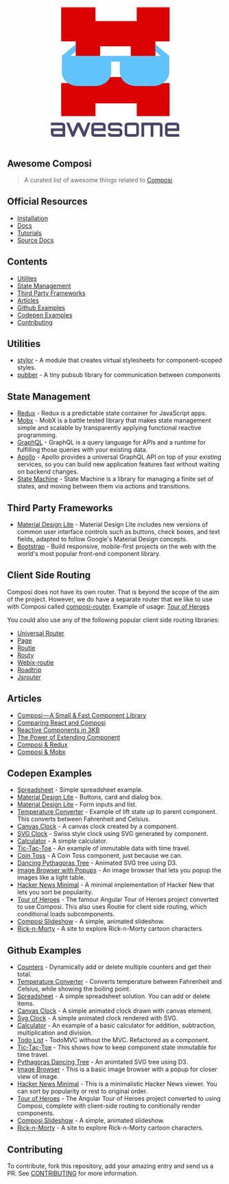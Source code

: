 <p align="center">
  <br>
  <img width="300" src="./Awesome-Composi-Logo.svg" alt="logo of vue-awesome repository">
  <br>
  <br>
</p>

## Awesome Composi

> A curated list of awesome things related to [Composi](https://composor.github.io)

## Official Resources

- [Installation](https://www.npmjs.com/package/composi)
- [Docs](https://composor.github.io/docs/installation.html)
- [Tutorials](https://composor.github.io/tuts/index.html)
- [Source Docs](https://github.com/composor/composi/blob/master/docs/index.md)

## Contents

- [Utilites](#utilities)
- [State Management](#state-management)
- [Third Party Frameworks](#third-party-frameworks)
- [Articles](#articles)
- [Github Examples](#github-examples)
- [Codepen Examples](#codepen-examples)
- [Contributing](#contributing)

## Utilities

- [stylor](https://www.npmjs.com/package/stylor) - A module that creates virtual stylesheets for component-scoped styles.
- [pubber](https://www.npmjs.com/package/pubber) - A tiny pubsub library for communication between components

## State Management
- [Redux](http://redux.js.org) - Redux is a predictable state container for JavaScript apps.
- [Mobx](https://mobx.js.org) - MobX is a battle tested library that makes state management simple and scalable by transparently applying functional reactive programming.
- [GraphQL](http://graphql.org) - GraphQL is a query language for APIs and a runtime for fulfilling those queries with your existing data.
- [Apollo](https://www.apollographql.com/docs/react/reference/) - Apollo provides a universal GraphQL API on top of your existing services, so you can build new application features fast without waiting on backend changes.
- [State Machine](https://github.com/davestewart/javascript-state-machine) - State Machine is a library for managing a finite set of states, and moving between them via actions and transitions.

## Third Party Frameworks
- [Material Design Lite](https://getmdl.io) - Material Design Lite  includes new versions of common user interface controls such as buttons, check boxes, and text fields, adapted to follow Google's Material Design concepts.
- [Bootstrap](http://getbootstrap.com) - Build responsive, mobile-first projects on the web with the world's most popular front-end component library.

## Client Side Routing

Composi does not have its own router. That is beyond the scope of the aim of the project.
However, we do have a separate router that we like to use with Composi called [composi-router](https://www.npmjs.com/package/composi-router). Example of usage: [Tour of Heroes](https://github.com/composor/tour-of-heroes)

You could also use any of the following popular client side routing libraries:

- [Universal Router](https://www.kriasoft.com/universal-router/)
- [Page](http://visionmedia.github.io/page.js/)
- [Routie](https://www.npmjs.com/package/routie-2)
- [Routy](https://github.com/KanoComputing/routy.js)
- [Webix-routie](https://www.npmjs.com/package/webix-routie)
- [Roadtrip](https://github.com/Rich-Harris/roadtrip)
- [Jsrouter](https://github.com/jdlehman/jsrouter)

## Articles

- [Composi — A Small & Fast Component Library](https://medium.com/@trukrs/composi-a-small-fast-component-library-584c694644a3)
- [Comparing React and Composi](https://medium.com/@trukrs/comparing-react-and-composi-5afcc26953ad)
- [Reactive Components in 3KB](https://medium.com/@trukrs/reactive-components-in-3kb-37ae1cc6388a)
- [The Power of Extending Component](https://medium.com/@trukrs/the-power-of-extending-component-a75302e3bffc)
- [Composi & Redux](https://medium.com/@trukrs/composi-redux-4661f67978bb)
- [Composi & Mobx](https://medium.com/@trukrs/composi-mobx-e1bf0a21ab35)

## Codepen Examples

- [Spreadsheet](https://codepen.io/rbiggs/pen/mqyxJX) - Simple spreadsheet example.
- [Material Design Lite](https://codepen.io/rbiggs/pen/eemayx) - Buttons, card and dialog box.
- [Material Design Lite](https://codepen.io/rbiggs/pen/eemajo) - Form inputs and list.
- [Temperature Converter](https://codepen.io/rbiggs/pen/EbabdX) - Example of lift state up to parent component. This converts between Fahrenheit and Celsius.
- [Canvas Clock](https://codepen.io/rbiggs/pen/LOZmbG/) - A canvas clock created by a component.
- [SVG Clock](https://codepen.io/rbiggs/pen/RjRpxL/?editors=0010) - Swiss style clock using SVG generated by component.
- [Calculator](https://codepen.io/rbiggs/pen/EbNKKP?editors=0110) - A simple calculator.
- [Tic-Tac-Toe](https://codepen.io/rbiggs/pen/POpMMz) - An example of immutable data with time travel.
- [Coin Toss](https://codepen.io/rbiggs/pen/cada51424c4d9f3cee69aa2f1a7a10f6?editors=1010) - A Coin Toss component, just because we can.
- [Dancing Pythagoras Tree](https://codepen.io/rbiggs/pen/dd146f0881067670fe80764f6b810d7d/?editors=0011) - Animated SVG tree using D3.
- [Image Browser with Popups](https://codepen.io/rbiggs/pen/qVxvOp/?editors=0110) - An image browser that lets you popup the images like a light table.
- [Hacker News Minimal](https://codepen.io/rbiggs/pen/5677c6c41f570018e93a7898a33c3860/?editors=1010) - A minimal implementation of Hacker New that lets you sort be popularity.
- [Tour of Heroes](https://codepen.io/rbiggs/pen/xPQXWY/) - The famour Angular Tour of Heroes project converted to use Composi. This also uses Routie for client side routing, which conditional loads subcomponents.
- [Composi Slideshow](https://codepen.io/rbiggs/pen/VywZWE) - A simple, animated slideshow.
- [Rick-n-Morty](https://github.com/composor/rick-n-morty) - A site to explore Rick-n-Morty cartoon characters.

## Github Examples

- [Counters](https://github.com/composor/counters) - Dynamically add or delete multiple counters and get their total.
- [Temperature Converter](https://github.com/composor/temperature-converter) - Converts temperature between Fahrenheit and Celsius, while showing the boiling point.
- [Spreadsheet](https://github.com/composor/spreadsheet) - A simple spreadsheet solution. You can add or delete items.
- [Canvas Clock](https://github.com/composor/canvas-clock) - A simple animated clock drawn with canvas element.
- [Svg Clock](https://github.com/composor/svg-clock) - A simple animated clock rendered with SVG.
- [Calculator](https://github.com/composor/calculator) - An example of a basic calculator for addition, subtraction, multiplication and division.
- [Todo List](https://github.com/composor/todo-list) - TodoMVC without the MVC. Refactored as a component.
- [Tic-Tac-Toe](https://github.com/composor/tic-tac-toe) - This shows how to keep component state immutable for time travel.
- [Pythagoras Dancing Tree](https://github.com/composor/pythagoras-dancing-tree) - An animtated SVG tree using D3.
- [Image Browser](https://github.com/composor/image-browser) - This is a basic image browser with a popup for closer view of image.
- [Hacker News Minimal](https://github.com/composor/hacker-news-minimal) - This is a minimalistic Hacker News viewer. You can sort by popularity or rest to original order.
- [Tour of Heroes](https://github.com/composor/tour-of-heroes) - The Angular Tour of Heroes project converted to using Composi, complete with client-side routing to conitionally render components.
- [Composi Slideshow](https://github.com/composor/composi-slideshow) - A simple, animated slideshow.
- [Rick-n-Morty](https://codepen.io/rbiggs/pen/opXdKz) - A site to explore Rick-n-Morty cartoon characters.


## Contributing

To contribute, fork this repository, add your amazing entry and send us a PR. See [CONTRIBUTING](/CONTRIBUTING.md) for more information.
